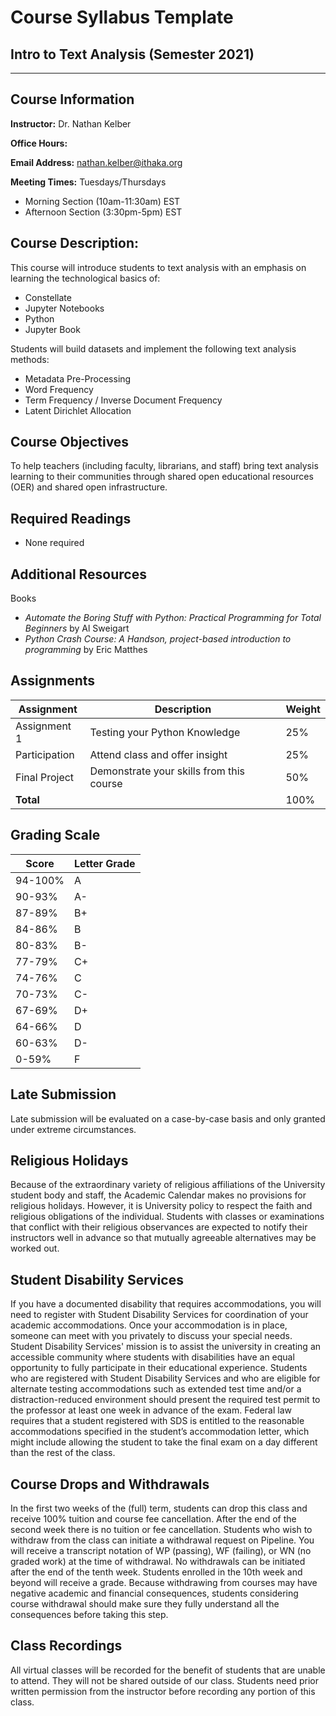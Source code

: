 # Course Syllabus Template

## Intro to Text Analysis (Semester 2021)
___
## Course Information

**Instructor:** Dr. Nathan Kelber

**Office Hours:** 

**Email Address:** nathan.kelber@ithaka.org

**Meeting Times:** Tuesdays/Thursdays
* Morning Section (10am-11:30am) EST
* Afternoon Section (3:30pm-5pm) EST

## Course Description:

This course will introduce students to text analysis with an emphasis on learning the technological basics of:
* Constellate
* Jupyter Notebooks
* Python
* Jupyter Book
  
Students will build datasets and implement the following text analysis methods:
* Metadata Pre-Processing
* Word Frequency
* Term Frequency / Inverse Document Frequency
* Latent Dirichlet Allocation

## Course Objectives

To help teachers (including faculty, librarians, and staff) bring text analysis learning to their communities through shared open educational resources (OER) and shared open infrastructure. 

## Required Readings
* None required

## Additional Resources
  
Books
* *Automate the Boring Stuff with Python: Practical Programming for Total Beginners* by Al Sweigart
* *Python Crash Course: A Handson, project-based introduction to programming* by Eric Matthes

## Assignments

|Assignment|Description|Weight|
|---|---|---|
|Assignment 1 | Testing your Python Knowledge|25%|
|Participation| Attend class and offer insight| 25%|
|Final Project| Demonstrate your skills from this course|50%|
|**Total**||100%|

## Grading Scale

|Score|Letter Grade|
|---|---|
|94-100%| A|
|90-93%| A-|
|87-89%|B+|
|84-86%|B|
|80-83%|B-|
|77-79%|C+|
|74-76%|C|
|70-73%|C-|
|67-69%|D+|
|64-66%|D|
|60-63%|D-|
|0-59%|F|

## Late Submission

Late submission will be evaluated on a case-by-case basis and only granted under extreme circumstances.

## Religious Holidays

Because of the extraordinary variety of religious affiliations of the University student body and staff, the Academic Calendar makes no provisions for religious holidays. However, it is University policy to respect the faith and religious obligations of the individual. Students with classes or examinations that conflict with their religious observances are expected to notify their instructors well in advance so that mutually agreeable alternatives may be worked out.

## Student Disability Services

If you have a documented disability that requires accommodations, you will need to register with Student Disability Services for coordination of your academic accommodations. Once your accommodation is in place, someone can meet with you privately to discuss your special needs. Student Disability Services' mission is to assist the university in creating an accessible community where students with disabilities have an equal opportunity to fully participate in their educational experience.
Students who are registered with Student Disability Services and who are eligible for alternate testing accommodations such as extended test time and/or a distraction-reduced environment should present the required test permit to the professor at least one week in advance of the exam. Federal law requires that a student registered with SDS is entitled to the reasonable accommodations specified in the student’s accommodation letter, which might include allowing the student to take the final exam on a day different than the rest of the class.

## Course Drops and Withdrawals

In the first two weeks of the (full) term, students can drop this class and receive 100% tuition and course fee cancellation. After the end of the second week there is no tuition or fee cancellation. Students who wish to withdraw from the class can initiate a withdrawal request on Pipeline. You will receive a transcript notation of WP (passing), WF (failing), or WN (no graded work) at the time of withdrawal. No withdrawals can be initiated after the end of the tenth week. Students enrolled in the 10th week and beyond will receive a grade. Because withdrawing from courses may have negative academic and financial consequences, students considering course withdrawal should make sure they fully understand all the consequences before taking this step.

## Class Recordings

All virtual classes will be recorded for the benefit of students that are unable to attend. They will not be shared outside of our class. Students need prior written permission from the instructor before recording any portion of this class. 

  
  

